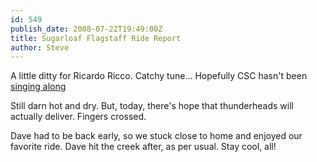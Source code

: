 ```yaml
---
id: 549
publish_date: 2008-07-22T19:49:00Z
title: Sugarloaf Flagstaff Ride Report
author: Steve
---
```

  
A little ditty for Ricardo Ricco. Catchy tune... Hopefully CSC hasn't been [singing along](http://www.bostonherald.com/sports/other_sports/general/view.bg?articleid=1108274&srvc=othersports&position=2)

Still darn hot and dry. But, today, there's hope that thunderheads will actually deliver. Fingers crossed.

Dave had to be back early, so we stuck close to home and enjoyed our favorite ride. Dave hit the creek after, as per usual. Stay cool, all!